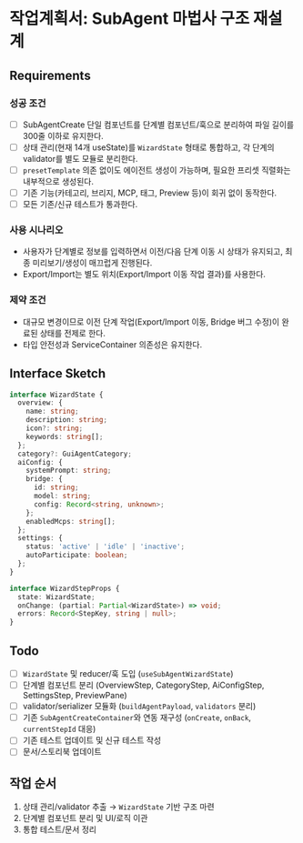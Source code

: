 # 작업계획서: SubAgent 마법사 구조 재설계

## Requirements

### 성공 조건
- [ ] SubAgentCreate 단일 컴포넌트를 단계별 컴포넌트/훅으로 분리하여 파일 길이를 300줄 이하로 유지한다.
- [ ] 상태 관리(현재 14개 useState)를 `WizardState` 형태로 통합하고, 각 단계의 validator를 별도 모듈로 분리한다.
- [ ] `presetTemplate` 의존 없이도 에이전트 생성이 가능하며, 필요한 프리셋 직렬화는 내부적으로 생성된다.
- [ ] 기존 기능(카테고리, 브리지, MCP, 태그, Preview 등)이 회귀 없이 동작한다.
- [ ] 모든 기존/신규 테스트가 통과한다.

### 사용 시나리오
- 사용자가 단계별로 정보를 입력하면서 이전/다음 단계 이동 시 상태가 유지되고, 최종 미리보기/생성이 매끄럽게 진행된다.
- Export/Import는 별도 위치(Export/Import 이동 작업 결과)를 사용한다.

### 제약 조건
- 대규모 변경이므로 이전 단계 작업(Export/Import 이동, Bridge 버그 수정)이 완료된 상태를 전제로 한다.
- 타입 안전성과 ServiceContainer 의존성은 유지한다.

## Interface Sketch
```typescript
interface WizardState {
  overview: {
    name: string;
    description: string;
    icon?: string;
    keywords: string[];
  };
  category?: GuiAgentCategory;
  aiConfig: {
    systemPrompt: string;
    bridge: {
      id: string;
      model: string;
      config: Record<string, unknown>;
    };
    enabledMcps: string[];
  };
  settings: {
    status: 'active' | 'idle' | 'inactive';
    autoParticipate: boolean;
  };
}

interface WizardStepProps {
  state: WizardState;
  onChange: (partial: Partial<WizardState>) => void;
  errors: Record<StepKey, string | null>;
}
```

## Todo
- [ ] `WizardState` 및 reducer/훅 도입 (`useSubAgentWizardState`)
- [ ] 단계별 컴포넌트 분리 (OverviewStep, CategoryStep, AiConfigStep, SettingsStep, PreviewPane)
- [ ] validator/serializer 모듈화 (`buildAgentPayload`, `validators` 분리)
- [ ] 기존 `SubAgentCreateContainer`와 연동 재구성 (`onCreate`, `onBack`, `currentStepId` 대응)
- [ ] 기존 테스트 업데이트 및 신규 테스트 작성
- [ ] 문서/스토리북 업데이트

## 작업 순서
1. 상태 관리/validator 추출 → `WizardState` 기반 구조 마련
2. 단계별 컴포넌트 분리 및 UI/로직 이관
3. 통합 테스트/문서 정리
